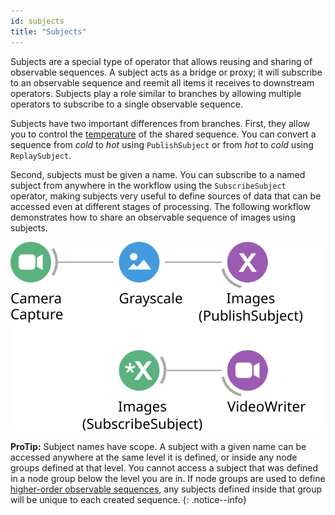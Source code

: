 ```yaml
---
id: subjects
title: "Subjects"
---
```


Subjects are a special type of operator that allows reusing and sharing of observable sequences. A subject acts as a bridge or proxy; it will subscribe to an observable sequence and reemit all items it receives to downstream operators. Subjects play a role similar to branches by allowing multiple operators to subscribe to a single observable sequence.

Subjects have two important differences from branches. First, they allow you to control the [temperature](/docs/concepts/observables/#temperature) of the shared sequence. You can convert a sequence from *cold* to *hot* using `PublishSubject` or from *hot* to *cold* using `ReplaySubject`.

Second, subjects must be given a name. You can subscribe to a named subject from anywhere in the workflow using the `SubscribeSubject` operator, making subjects very useful to define sources of data that can be accessed even at different stages of processing. The following workflow demonstrates how to share an observable sequence of images using subjects.

![Example of using subjects to share observable sequences](../images/subjects.svg)

**ProTip:** Subject names have scope. A subject with a given name can be accessed anywhere at the same level it is defined, or inside any node groups defined at that level. You cannot access a subject that was defined in a node group below the level you are in. If node groups are used to define [higher-order observable sequences](/docs/concepts/higher-order.md), any subjects defined inside that group will be unique to each created sequence.
{: .notice--info}